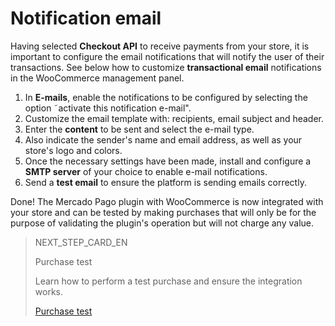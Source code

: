 # Notification email

Having selected **Checkout API** to receive payments from your store, it is important to configure the email notifications that will notify the user of their transactions. See below how to customize  **transactional email** notifications in the WooCommerce management panel.

1. In **E-mails**, enable the notifications to be configured by selecting the option ˜activate this notification e-mail".
2. Customize the email template with: recipients, email subject and header.
3. Enter the **content** to be sent and select the e-mail type.
4. Also indicate the sender's name and email address, as well as your store's logo and colors.
5. Once the necessary settings have been made, install and configure a **SMTP server** of your choice to enable e-mail notifications.
6. Send a **test email** to ensure the platform is sending emails correctly.

Done! The Mercado Pago plugin with WooCommerce is now integrated with your store and can be tested by making purchases that will only be for the purpose of validating the plugin's operation but will not charge any value.

> NEXT_STEP_CARD_EN
>
> Purchase test
>
> Learn how to perform a test purchase and ensure the integration works.
>
> [Purchase test](https://www.mercadopago[FAKER][URL][DOMAIN]/developers/en/guides/woocommerce/testing)